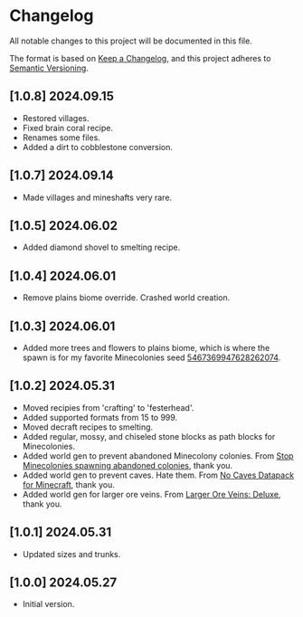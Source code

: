 # Changelog

All notable changes to this project will be documented in this file.

The format is based on [Keep a Changelog](https://keepachangelog.com/en/1.0.0/), and this project adheres to [Semantic Versioning](https://semver.org/spec/v2.0.0.html).

## [1.0.8] 2024.09.15
- Restored villages.
- Fixed brain coral recipe.
- Renames some files.
- Added a dirt to cobblestone conversion.

## [1.0.7] 2024.09.14
- Made villages and mineshafts very rare.

## [1.0.5] 2024.06.02
- Added diamond shovel to smelting recipe.

## [1.0.4] 2024.06.01
- Remove plains biome override.  Crashed world creation.

## [1.0.3] 2024.06.01
- Added more trees and flowers to plains biome, which is where the spawn is for my favorite Minecolonies seed [5467369947628262074](https://www.chunkbase.com/apps/seed-map#seed=5467369947628262074&platform=java_1_20&dimension=overworld&x=0&z=0&zoom=0.5).

## [1.0.2] 2024.05.31
- Moved recipies from 'crafting' to 'festerhead'.
- Added supported formats from 15 to 999.
- Moved decraft recipes to smelting.
- Added regular, mossy, and chiseled stone blocks as path blocks for Minecolonies.
- Added world gen to prevent abandoned Minecolony colonies.  From [Stop Minecolonies spawning abandoned colonies](https://www.curseforge.com/minecraft/texture-packs/stop-minecolonies-spawning-abandoned-colonies), thank you.
- Added world gen to prevent caves.  Hate them.  From [No Caves Datapack for Minecraft](https://github.com/Quidvio/No-Caves-World-Generation), thank you.
- Added world gen for larger ore veins.  From [Larger Ore Veins: Deluxe](https://modrinth.com/datapack/larger-ore-veins-deluxe), thank you.

## [1.0.1] 2024.05.31
- Updated sizes and trunks.

## [1.0.0] 2024.05.27
- Initial version.
